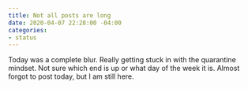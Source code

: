 ```yaml
---
title: Not all posts are long
date: 2020-04-07 22:28:00 -04:00
categories:
- status
---
```


Today was a complete blur.  Really getting stuck in with the quarantine mindset.  Not sure which end is up or what day of the week it is.  Almost forgot to post today, but I am still here. 